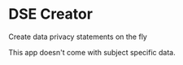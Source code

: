 # DSE Creator

Create data privacy statements on the fly

This app doesn't come with subject specific data.
